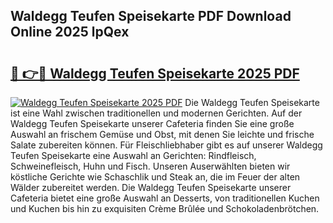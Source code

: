 ## Waldegg Teufen Speisekarte PDF Download Online 2025 lpQex

# <h2><a href="http://gc7t89b.nevu.top/?p=Waldegg+Teufen+Speisekarte">🔗 👉🔴 Waldegg Teufen Speisekarte 2025 PDF</a></h2>

[![Waldegg Teufen Speisekarte 2025 PDF](https://i.imgur.com/dBaPXMq.png)](http://gc7t89b.nevu.top/?p=Waldegg+Teufen+Speisekarte)
Die Waldegg Teufen Speisekarte ist eine Wahl zwischen traditionellen und modernen Gerichten. Auf der Waldegg Teufen Speisekarte unserer Cafeteria finden Sie eine große Auswahl an frischem Gemüse und Obst, mit denen Sie leichte und frische Salate zubereiten können. Für Fleischliebhaber gibt es auf unserer Waldegg Teufen Speisekarte eine Auswahl an Gerichten: Rindfleisch, Schweinefleisch, Huhn und Fisch. Unseren Auserwählten bieten wir köstliche Gerichte wie Schaschlik und Steak an, die im Feuer der alten Wälder zubereitet werden. Die Waldegg Teufen Speisekarte unserer Cafeteria bietet eine große Auswahl an Desserts, von traditionellen Kuchen und Kuchen bis hin zu exquisiten Crème Brûlée und Schokoladenbrötchen.
